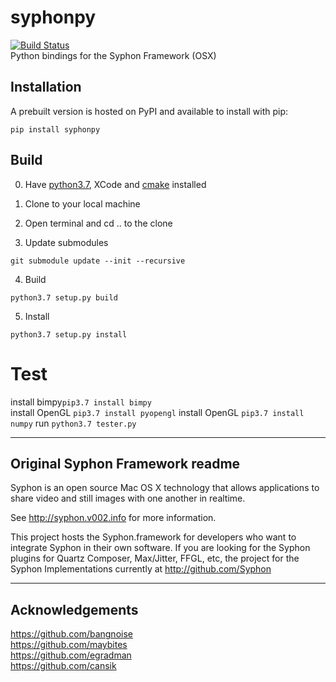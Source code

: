 # syphonpy
[![Build Status](https://travis-ci.org/njazz/syphonpy.svg?branch=master)](https://travis-ci.org/njazz/syphonpy)  
Python bindings for the Syphon Framework (OSX)

## Installation

A prebuilt version is hosted on PyPI and available to install with pip:

```
pip install syphonpy
```


## Build

0. Have [python3.7](https://www.python.org/downloads/release/python-370/), XCode and [cmake](https://cmake.org/install/) installed

1. Clone to your local machine

2. Open terminal and cd .. to the clone

3. Update submodules
```
git submodule update --init --recursive
```

4. Build
```
python3.7 setup.py build
```

5. Install
```
python3.7 setup.py install
```

# Test

install bimpy```pip3.7 install bimpy```  
install OpenGL  ```pip3.7 install pyopengl``` 
install OpenGL  ```pip3.7 install numpy``` 
run ```python3.7 tester.py```  

---

## Original Syphon Framework readme
Syphon is an open source Mac OS X technology that allows applications to share video and still images with one another in realtime.

See http://syphon.v002.info for more information.

This project hosts the Syphon.framework for developers who want to integrate Syphon in their own software. If you are looking for the Syphon plugins for Quartz Composer, Max/Jitter, FFGL, etc, the project for the Syphon Implementations currently at http://github.com/Syphon

---
## Acknowledgements  
  
https://github.com/bangnoise  
https://github.com/maybites  
https://github.com/egradman  
https://github.com/cansik

